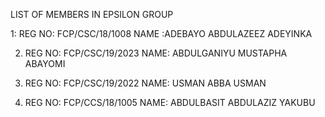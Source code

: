 LIST OF MEMBERS IN EPSILON GROUP 

1: REG NO: FCP/CSC/18/1008 
   NAME :ADEBAYO ABDULAZEEZ ADEYINKA

2. REG NO: FCP/CSC/19/2023
NAME: ABDULGANIYU MUSTAPHA ABAYOMI

3. REG NO: FCP/CSC/19/2022
NAME: USMAN ABBA USMAN

4. REG NO: FCP/CCS/18/1005
NAME: ABDULBASIT ABDULAZIZ YAKUBU 
